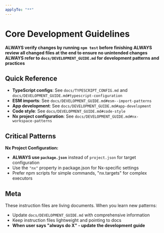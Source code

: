 ```yaml
---
applyTo: "**"
---
```


# Core Development Guidelines

**ALWAYS verify changes by running `npm test` before finishing**
**ALWAYS review all changed files at the end to ensure no unintended changes**
**ALWAYS refer to `docs/DEVELOPMENT_GUIDE.md` for development patterns and practices**

## Quick Reference

- **TypeScript configs**: See `docs/TYPESCRIPT_CONFIG.md` and `docs/DEVELOPMENT_GUIDE.md#typescript-configuration`
- **ESM imports**: See `docs/DEVELOPMENT_GUIDE.md#esm--import-patterns`
- **App development**: See `docs/DEVELOPMENT_GUIDE.md#app-development`
- **Code style**: See `docs/DEVELOPMENT_GUIDE.md#code-style`
- **Nx project configuration**: See `docs/DEVELOPMENT_GUIDE.md#nx-workspace-patterns`

## Critical Patterns

**Nx Project Configuration:**

- **ALWAYS use `package.json`** instead of `project.json` for target configuration
- Use the `"nx"` property in package.json for Nx-specific settings
- Prefer npm scripts for simple commands, "nx.targets" for complex executors

## Meta

These instruction files are living documents. When you learn new patterns:

- Update `docs/DEVELOPMENT_GUIDE.md` with comprehensive information
- Keep instruction files lightweight and pointing to docs
- **When user says "always do X" - update the development guide**
